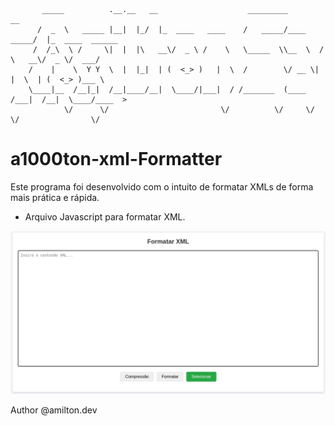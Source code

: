            _____          .__.__   __                    _________              __                
          /  _  \   _____ |__|  |_/  |_  ____   ____    /   _____/____    _____/  |_  ____  ______
         /  /_\  \ /     \|  |  |\   __\/  _ \ /    \   \_____  \\__  \  /    \   __\/  _ \/  ___/
        /    |    \  Y Y  \  |  |_|  | (  <_> )   |  \  /        \/ __ \|   |  \  | (  <_> )___ \ 
        \____|__  /__|_|  /__|____/__|  \____/|___|  / /_______  (____  /___|  /__|  \____/____  >
                \/      \/                         \/          \/     \/     \/                \/ 

# a1000ton-xml-Formatter

Este programa foi desenvolvido com o intuito de formatar XMLs de forma mais prática e rápida.

* Arquivo Javascript para formatar XML.

<p align="center">
  <a>
    <img src="./format-xml.png">
  </a>
</p>

Author @amilton.dev